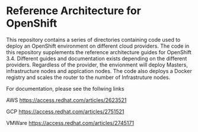 # Reference Architecture for OpenShift
This repository contains a series of directories containing code used to deploy an OpenShift environment on different cloud providers. The code in this repository supplements the reference architecture guides for OpenShift 3.4. Different guides and documentation exists depending on the different providers. Regardless of the provider, the envionment will deploy Masters, infrastructure nodes and applcation nodes. The code also deploys a Docker registry and scales the router to the number of Infrastruture nodes.

For documentation, please see the follwing links

AWS https://access.redhat.com/articles/2623521

GCP https://access.redhat.com/articles/2751521

VMWare https://access.redhat.com/articles/2745171
